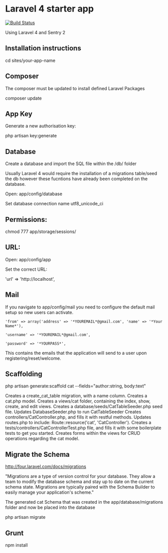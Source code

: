 # Laravel 4 starter app

[![Build Status](https://travis-ci.org/innesm4/laravel-boilerplate.svg)](https://travis-ci.org/innesm4/laravel-boilerplate)

Using Laravel 4 and Sentry 2

## Installation instructions

cd sites/your-app-name

## Composer

The composer must be updated to install defined Laravel Packages

composer update

## App Key

Generate a new authorisation key:

php artisan key:generate

## Database

Create a database and import the SQL file within the /db/ folder

Usually Laravel 4 would require the installation of a migrations table/seed the db however these fucntions have already been completed on the database.

Open: app/config/database

Set database connection
name
utf8_unicode_ci

## Permissions:

chmod 777 app/storage/sessions/

## URL:

Open: app/config/app

Set the correct URL:

'url' => 'http://localhost',

## Mail

If you navigate to app/config/mail you need to configure the default mail setup so new users can activate. 

	'from' => array('address' => '*YOUREMAIL*@gmail.com', 'name' => '*Your Name*'),

	'username' => '*YOUREMAIL*@gmail.com',

	'password' => '*YOURPASS*',

This contains the emails that the application will send to a user upon registering/reset/welcome.

## Scaffolding

php artisan generate:scaffold cat --fields="author:string, body:text"

Creates a create_cat_table migration, with a name column.
Creates a cat.php model.
Creates a views/cat folder, containing the index, show, create, and edit views.
Creates a database/seeds/CatTableSeeder.php seed file.
Updates DatabaseSeeder.php to run CatTableSeeder
Creates controllers/CatController.php, and fills it with restful methods.
Updates routes.php to include: Route::resource('cat', 'CatController').
Creates a tests/controllers/CatControllerTest.php file, and fills it with some boilerplate tests to get you started.
Creates forms within the views for CRUD operations regarding the cat model.

## Migrate the Schema

http://four.laravel.com/docs/migrations

"Migrations are a type of version control for your database. They allow a team to modify the database schema and stay up to date on the current schema state. Migrations are typically paired with the Schema Builder to easily manage your application's scheme."

The generated cat Schema that was created in the app/database/migrations folder and now be placed into the database

php artisan migrate

## Grunt

npm install

